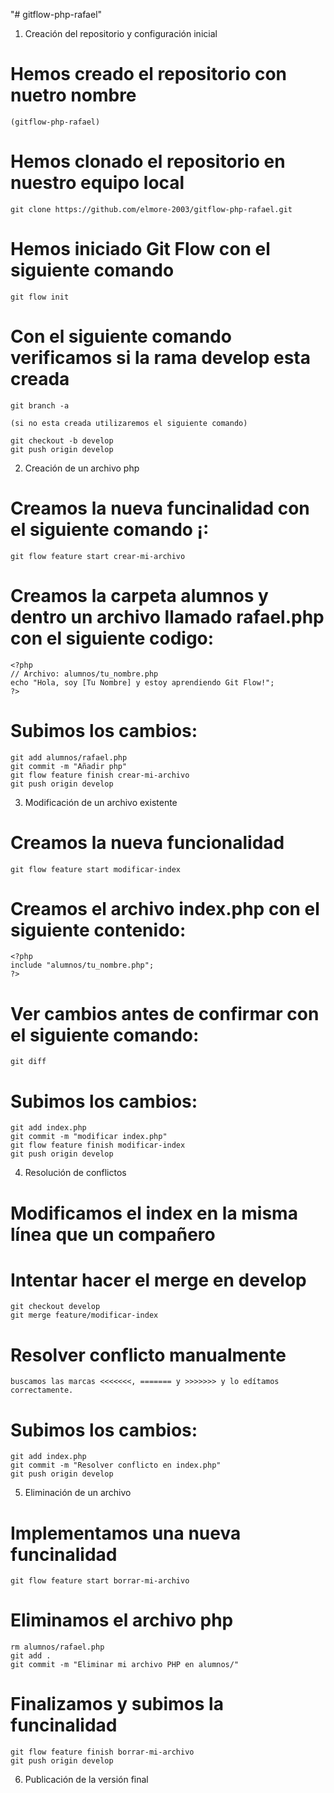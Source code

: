 "# gitflow-php-rafael"  

1. Creación del repositorio y configuración inicial

  # Hemos creado el repositorio con nuetro nombre 
  
    (gitflow-php-rafael)
    
  # Hemos clonado el repositorio en nuestro equipo local
  
    git clone https://github.com/elmore-2003/gitflow-php-rafael.git
  
  # Hemos iniciado Git Flow con el siguiente comando
  
    git flow init
  
  # Con el siguiente comando verificamos si la rama develop esta creada
  
    git branch -a 
  
    (si no esta creada utilizaremos el siguiente comando)
  
    git checkout -b develop
    git push origin develop
  
2. Creación de un archivo php

  # Creamos la nueva funcinalidad con el siguiente comando ¡:
  
    git flow feature start crear-mi-archivo
  
  # Creamos la carpeta alumnos y dentro un archivo llamado rafael.php con el siguiente codigo:
  
    <?php
    // Archivo: alumnos/tu_nombre.php
    echo "Hola, soy [Tu Nombre] y estoy aprendiendo Git Flow!";
    ?>
  
  # Subimos los cambios:
  
    git add alumnos/rafael.php
    git commit -m "Añadir php"
    git flow feature finish crear-mi-archivo
    git push origin develop

3. Modificación de un archivo existente

  # Creamos la nueva funcionalidad

    git flow feature start modificar-index

  # Creamos el archivo index.php con el siguiente contenido:

    <?php
    include "alumnos/tu_nombre.php";
    ?>

  # Ver cambios antes de confirmar con el siguiente comando:

    git diff

  # Subimos los cambios:

    git add index.php
    git commit -m "modificar index.php"
    git flow feature finish modificar-index
    git push origin develop

   
4. Resolución de conflictos

  # Modificamos el index en la misma línea que un compañero

  # Intentar hacer el merge en develop

    git checkout develop
    git merge feature/modificar-index

  # Resolver conflicto manualmente 

    buscamos las marcas <<<<<<<, ======= y >>>>>>> y lo edítamos correctamente.

  # Subimos los cambios:

    git add index.php
    git commit -m "Resolver conflicto en index.php"
    git push origin develop
  
5. Eliminación de un archivo

  # Implementamos una nueva funcinalidad

    git flow feature start borrar-mi-archivo

  # Eliminamos el archivo php

    rm alumnos/rafael.php
    git add .
    git commit -m "Eliminar mi archivo PHP en alumnos/"

  # Finalizamos y subimos la funcinalidad

    git flow feature finish borrar-mi-archivo
    git push origin develop
   
6. Publicación de la versión final
